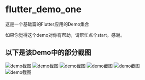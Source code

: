 # flutter_demo_one

这是一个基础篇的Flutter应用的Demo集合

如果你觉得这个demo对你有帮助，请帮忙点个start。感谢。

## 以下是该Demo中的部分截图
![demo截图](./materials/demo-1.png)
![demo截图](./materials/demo-2.png)
![demo截图](./materials/demo-3.png)
![demo截图](./materials/demo-4.png)
![demo截图](./materials/demo-5.png)
![demo截图](./materials/demo-6.png)
